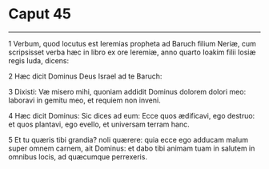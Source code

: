 # Caput 45

***

1 Verbum, quod locutus est Ieremias propheta ad Baruch filium Neriæ, cum scripsisset verba hæc in libro ex ore Ieremiæ, anno quarto Ioakim filii Iosiæ regis Iuda, dicens:

2 Hæc dicit Dominus Deus Israel ad te Baruch:

3 Dixisti: Væ misero mihi, quoniam addidit Dominus dolorem dolori meo: laboravi in gemitu meo, et requiem non inveni.

4 Hæc dicit Dominus: Sic dices ad eum: Ecce quos ædificavi, ego destruo: et quos plantavi, ego evello, et universam terram hanc.

5 Et tu quæris tibi grandia? noli quærere: quia ecce ego adducam malum super omnem carnem, ait Dominus: et dabo tibi animam tuam in salutem in omnibus locis, ad quæcumque perrexeris.


